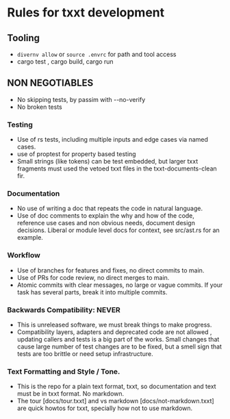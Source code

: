 # Rules for txxt development

## Tooling

- `divernv allow` or `source .envrc` for path and tool access
- cargo test , cargo build, cargo run

## NON NEGOTIABLES

- No skipping tests, by passim with --no-verify
- No broken tests

### Testing

- Use of rs tests, including multiple inputs and edge cases via named cases.
- use of proptest for property based testing
- Small strings (like tokens) can be test embedded, but larger txxt fragments
  must used the vetoed txxt files in the txxt-documents-clean fir.

### Documentation 

- No use of writing a doc that repeats the code in natural language.
- Use of doc comments to explain the why and how of the code, reference use
  cases and non obvious needs, document design decisions.
  Liberal or module level docs for context, see src/ast.rs for an example.

### Workflow

- Use of branches for features and fixes, no direct commits to main.
- Use of PRs for code review, no direct merges to main.
- Atomic commits with clear messages, no large or vague commits. If your task
  has several parts, break it into multiple commits.
 
### Backwards Compatibility: NEVER

 - This is unreleased software, we must break things to make progress.
 - Compatibility layers, adapters and deprecated code are not allowed ,
   updating callers and tests is a big part of the works.
   Small changes that cause large number of test changes are to be fixed, but a
   smell sign that tests are too brittle or need setup infrastructure.

### Text Formatting and Style / Tone.

- This is the repo for a plain text format, txxt, so documentation and text
  must be in txxt format. No markdown.
- The tour [docs/tour.txxt] and vs markdown [docs/not-markdown.txxt] are quick
  howtos for txxt, specially how not to use markdown.
